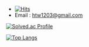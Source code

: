 * [![Hits](https://hits.seeyoufarm.com/api/count/incr/badge.svg?url=https%3A%2F%2Fgithub.com%2Fthwang%2Fhit-counter&count_bg=%2379C83D&title_bg=%23555555&icon=&icon_color=%23E7E7E7&title=hits&edge_flat=false)](https://hits.seeyoufarm.com)
* Email : htw1203@gmail.com

[![Solved.ac Profile](http://mazassumnida.wtf/api/v2/generate_badge?boj=htw1203)](https://solved.ac/htw1203)

[![Top Langs](https://github-readme-stats.vercel.app/api/top-langs/?username=thwang26&langs_count=8)](https://github.com/thwang26/github-readme-stats)
<!--
**thwang26/thwang26** is a ✨ _special_ ✨ repository because its `README.md` (this file) appears on your GitHub profile.

Here are some ideas to get you started:

- 🔭 I’m currently working on ...
- 🌱 I’m currently learning ...
- 👯 I’m looking to collaborate on ...
- 🤔 I’m looking for help with ...
- 💬 Ask me about ...
- 📫 How to reach me: ...
- 😄 Pronouns: ...
- ⚡ Fun fact: ...
-->
